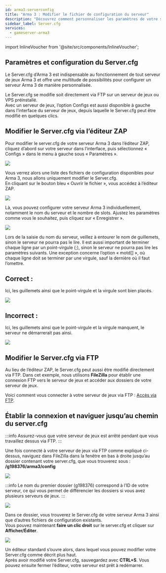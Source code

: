 ```yaml
---
id: arma3-serverconfig
title: "Arma 3 : Modifier le fichier de configuration du serveur"
description: "Découvrez comment personnaliser les paramètres de votre serveur de jeux Arma 3 pour un gameplay et des performances optimales → En savoir plus maintenant"
sidebar_label: Server.cfg
services:
  - gameserver-arma3
---
```


import InlineVoucher from '@site/src/components/InlineVoucher';

## Paramètres et configuration du Server.cfg

Le Server.cfg d’Arma 3 est indispensable au fonctionnement de tout serveur de jeux Arma 3 et offre une multitude de possibilités pour configurer un serveur Arma 3 de manière personnalisée.

Le Server.cfg se modifie soit directement via FTP sur un serveur de jeux ou VPS préinstallé.  
Avec un serveur de jeux, l’option Configs est aussi disponible à gauche dans l’interface du serveur de jeux, depuis laquelle le Server.cfg peut être modifié en quelques clics.

<InlineVoucher />

## Modifier le Server.cfg via l’éditeur ZAP

Pour modifier le server.cfg de votre serveur Arma 3 dans l’éditeur ZAP, cliquez d’abord sur votre serveur dans l’interface, puis sélectionnez « Configs » dans le menu à gauche sous « Paramètres ».

![](https://puu.sh/Fo5i6/183ee65ef3.png)

Vous verrez alors une liste des fichiers de configuration disponibles pour Arma 3, nous allons uniquement modifier le Server.cfg.  
En cliquant sur le bouton bleu « Ouvrir le fichier », vous accédez à l’éditeur ZAP.

![](https://puu.sh/Fk7Ez/b0f32d8c61.png)

Là, vous pouvez configurer votre serveur Arma 3 individuellement, notamment le nom du serveur et le nombre de slots. Ajustez les paramètres comme vous le souhaitez, puis cliquez sur « Enregistrer ».

![](https://puu.sh/Fk7I1/407a039e38.png)

Lors de la saisie du nom du serveur, veillez à entourer le nom de guillemets, sinon le serveur ne pourra pas le lire. Il est aussi important de terminer chaque ligne par un point-virgule (;), sinon le serveur ne pourra pas lire les paramètres suivants. Une exception concerne l’option « motd[] », où chaque ligne doit se terminer par une virgule, sauf la dernière où il faut l’omettre.

## Correct :

Ici, les guillemets ainsi que le point-virgule et la virgule sont bien placés.

![](https://puu.sh/Fk7Mq/e2542b12f7.png)

## Incorrect : 

Ici, les guillemets ainsi que le point-virgule et la virgule manquent, le serveur ne démarrerait pas ainsi.

![](https://puu.sh/Fk7NK/f96a31199d.png)

## Modifier le Server.cfg via FTP

Au lieu de l’éditeur ZAP, le Server.cfg peut aussi être modifié directement via FTP. Dans cet exemple, nous utilisons **FileZilla** pour établir une connexion FTP vers le serveur de jeux et accéder aux dossiers de votre serveur de jeux.

Voici comment vous connecter à votre serveur de jeux via FTP : [Accès via FTP](gameserver-ftpaccess.md).

## Établir la connexion et naviguer jusqu’au chemin du server.cfg

:::info
Assurez-vous que votre serveur de jeux est arrêté pendant que vous travaillez dessus via FTP.
:::

Une fois connecté à votre serveur de jeux via FTP comme expliqué ci-dessus, naviguez dans FileZilla dans la fenêtre en bas à droite jusqu’au dossier contenant votre server.cfg, que vous trouverez sous : **/g198376/arma3/config**

![](https://puu.sh/Fo5eC/4d222f5a99.png)

:::info
Le nom du premier dossier (g198376) correspond à l’ID de votre serveur, ce qui vous permet de différencier les dossiers si vous avez plusieurs serveurs de jeux.
:::

![](https://puu.sh/Fo4Tw/06f7a53914.png)

Dans ce dossier, vous trouverez le Server.cfg de votre serveur Arma 3 ainsi que d’autres fichiers de configuration existants.  
Vous pouvez maintenant **faire un clic droit** sur le server.cfg et cliquer sur **Afficher/Éditer**.

![](https://puu.sh/Fo5fM/f3519a8936.png)

Un éditeur standard s’ouvre alors, dans lequel vous pouvez modifier votre Server.cfg comme décrit plus haut.  
Après avoir modifié votre Server.cfg, sauvegardez avec **CTRL+S**. Vous pouvez ensuite fermer l’éditeur, votre serveur est prêt à redémarrer.

<InlineVoucher />